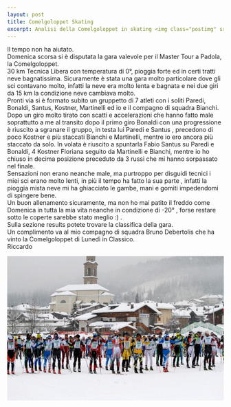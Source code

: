 ```yaml
---
layout: post
title: Comelgoloppet Skating
excerpt: Analisi della Comelgoloppet in skating <img class="postimg" src="/images/comelgo.jpg">
---
```


Il tempo non ha aiutato.<br>
Domenica scorsa si è disputata la gara valevole per il Master Tour a Padola, la Comelgoloppet.<br>
30 km Tecnica Libera con temperatura di 0°, pioggia forte ed in certi tratti neve bagnatissima.
Sicuramente è stata una gara molto particolare dove gli sci contavano molto, infatti la neve era molto lenta e bagnata e nei due giri da 15 km la condizione neve cambiava molto.<br>
Pronti via si è formato subito un gruppetto di 7 atleti con i soliti Paredi, Bonaldi, Santus, Kostner, Martinelli ed io e il compagno di squadra Bianchi. Dopo un giro molto tirato con scatti e accelerazioni che hanno fatto male soprattutto a me al transito dopo il primo giro Bonaldi con una progressione è riuscito a sgranare il gruppo, in testa lui Paredi e Santus , precedono di poco Kostner e più staccati Bianchi e Martinelli, mentre io ero ancora più staccato da solo.
In volata è riuscito a spuntarla Fabio Santus su Paredi e Bonaldi, 4 Kostner Floriana seguito da Martinelli e Bianchi, mentre io ho chiuso in decima posizione preceduto da 3 russi che mi hanno sorpassato nel finale.<br>
Sensazioni non erano neanche male, ma purtroppo per disguidi tecnici i miei sci erano molto lenti, in più il tempo ha fatto la sua parte , infatti la pioggia mista neve mi ha ghiacciato le gambe, mani e gomiti impedendomi di spingere bene.<br>
Un buon allenamento sicuramente, ma non ho mai patito il freddo come Domenica in tutta la mia vita neanche in condizione di -20° , forse restare sotto le coperte sarebbe stato meglio :) .<br>
Sulla sezione results potete trovare la classifica della gara.<br>
Un complimento va al mio compagno di squadra Bruno Debertolis che ha vinto la Comelgoloppet di Lunedì in Classico.<br>
Riccardo 




<a href="/images/comelgo.jpg"><img class="postimg" src="/images/comelgo.jpg"></a>


